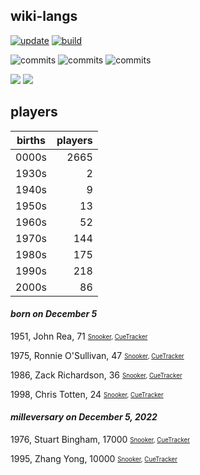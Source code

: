 ## wiki-langs
[![update](https://github.com/dreamerminsk/wiki-langs/actions/workflows/update-tables.yml/badge.svg)](https://github.com/dreamerminsk/wiki-langs/actions/workflows/update-tables.yml)
[![build](https://github.com/dreamerminsk/wiki-langs/actions/workflows/build.yml/badge.svg)](https://github.com/dreamerminsk/wiki-langs/actions/workflows/build.yml)

![commits](https://img.shields.io/github/commit-activity/y/dreamerminsk/wiki-langs)
![commits](https://img.shields.io/github/commit-activity/m/dreamerminsk/wiki-langs)
![commits](https://img.shields.io/github/commit-activity/w/dreamerminsk/wiki-langs)

![](https://img.shields.io/github/languages/code-size/dreamerminsk/wiki-langs)
![](https://img.shields.io/github/repo-size/dreamerminsk/wiki-langs)

## players
| births | players |
| :----: | ------: |
| 0000s | 2665 |
| 1930s | 2 |
| 1940s | 9 |
| 1950s | 13 |
| 1960s | 52 |
| 1970s | 144 |
| 1980s | 175 |
| 1990s | 218 |
| 2000s | 86 |

#### ***born on December  5***
1951, John Rea, 71 <sub><sup>[Snooker](http://www.snooker.org/res/index.asp?player=710), [CueTracker](http://cuetracker.net/Players/john-rea/)</sup></sub>

1975, Ronnie O'Sullivan, 47 <sub><sup>[Snooker](http://www.snooker.org/res/index.asp?player=5), [CueTracker](http://cuetracker.net/Players/ronnie-osullivan/)</sup></sub>

1986, Zack Richardson, 36 <sub><sup>[Snooker](http://www.snooker.org/res/index.asp?player=1201), [CueTracker](http://cuetracker.net/Players/zack-richardson/)</sup></sub>

1998, Chris Totten, 24 <sub><sup>[Snooker](http://www.snooker.org/res/index.asp?player=1186), [CueTracker](http://cuetracker.net/Players/chris-totten/)</sup></sub>


#### ***milleversary on December  5, 2022***
1976, Stuart Bingham, 17000 <sub><sup>[Snooker](http://www.snooker.org/res/index.asp?player=30), [CueTracker](http://cuetracker.net/Players/stuart-bingham/)</sup></sub>

1995, Zhang Yong, 10000 <sub><sup>[Snooker](http://www.snooker.org/res/index.asp?player=947), [CueTracker](http://cuetracker.net/Players/zhang-yong/)</sup></sub>




